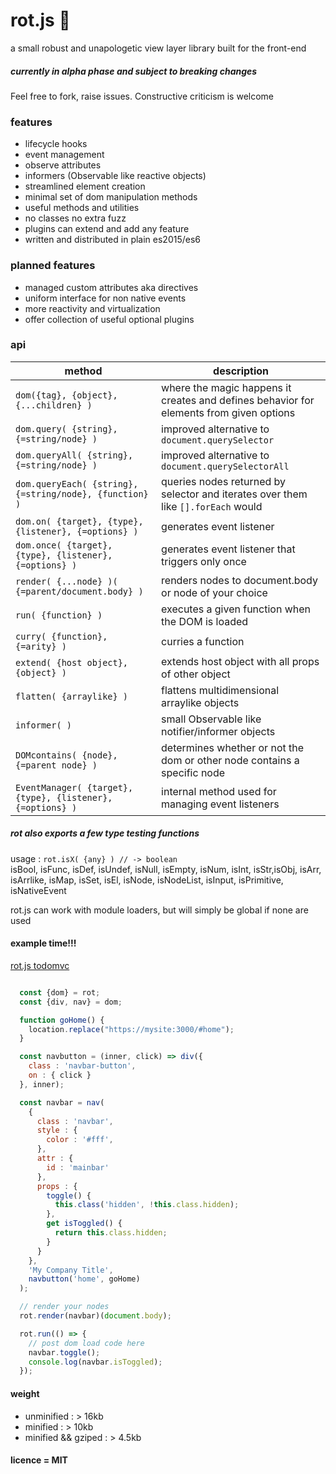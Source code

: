 # rot.js :rat:

a small robust and unapologetic view layer library built for the front-end

##### currently in alpha phase and subject to breaking changes
Feel free to fork, raise issues.
Constructive criticism is welcome

### features
* lifecycle hooks
* event management
* observe attributes
* informers (Observable like reactive objects)
* streamlined element creation
* minimal set of dom manipulation methods
* useful methods and utilities
* no classes no extra fuzz
* plugins can extend and add any feature
* written and distributed in plain es2015/es6

### planned features
* managed custom attributes aka directives
* uniform interface for non native events
* more reactivity and virtualization
* offer collection of useful optional plugins

### api
| method | description  |
|--------|--------------|
| ``dom({tag}, {object}, {...children} )`` | where the magic happens it creates and defines behavior for elements from given options |
| ``dom.query( {string}, {=string/node} )`` | improved alternative to ``document.querySelector``|
| ``dom.queryAll( {string}, {=string/node} )`` | improved alternative to ``document.querySelectorAll``|
| ``dom.queryEach( {string}, {=string/node}, {function} )`` | queries nodes returned by selector and iterates over them like ``[].forEach`` would|
| ``dom.on( {target}, {type}, {listener}, {=options} )`` | generates event listener |
| ``dom.once( {target}, {type}, {listener}, {=options} )`` | generates event listener that triggers only once |
| ``render( {...node} )( {=parent/document.body} )`` | renders nodes to document.body or node of your choice |
| ``run( {function} )`` | executes a given function when the DOM is loaded |
| ``curry( {function}, {=arity} )`` | curries a function |
| ``extend( {host object}, {object} )`` | extends host object with all props of other object |
| ``flatten( {arraylike} )`` | flattens multidimensional arraylike objects |
| ``informer( )`` | small Observable like notifier/informer objects |
| ``DOMcontains( {node}, {=parent node} )`` | determines whether or not the dom or other node contains a specific node |
| ``EventManager( {target}, {type}, {listener}, {=options} )`` | internal method used for managing event listeners |

##### rot also exports a few type testing functions
usage : ``rot.isX( {any} ) // -> boolean``  
isBool, isFunc,
isDef, isUndef,
isNull, isEmpty,
isNum, isInt,
isStr,isObj,
isArr, isArrlike,
isMap, isSet,
isEl, isNode, isNodeList,
isInput, isPrimitive, isNativeEvent

rot.js can work with module loaders, but will simply be global if none are used

#### example time!!!

[rot.js todomvc](https://github.com/SaulDoesCode/rot.js-todomvc)

```javascript

  const {dom} = rot;
  const {div, nav} = dom;

  function goHome() {
    location.replace("https://mysite:3000/#home");
  }

  const navbutton = (inner, click) => div({
    class : 'navbar-button',
    on : { click }
  }, inner);

  const navbar = nav(
    {
      class : 'navbar',
      style : {
        color : '#fff',
      },
      attr : {
        id : 'mainbar'
      },
      props : {
        toggle() {
          this.class('hidden', !this.class.hidden);
        },
        get isToggled() {
          return this.class.hidden;
        }
      }
    },    
    'My Company Title',
    navbutton('home', goHome)
  );

  // render your nodes
  rot.render(navbar)(document.body);

  rot.run(() => {
    // post dom load code here
    navbar.toggle();
    console.log(navbar.isToggled);
  });
```

#### weight
* unminified : > 16kb
* minified : > 10kb
* minified && gziped : > 4.5kb

#### licence = MIT
